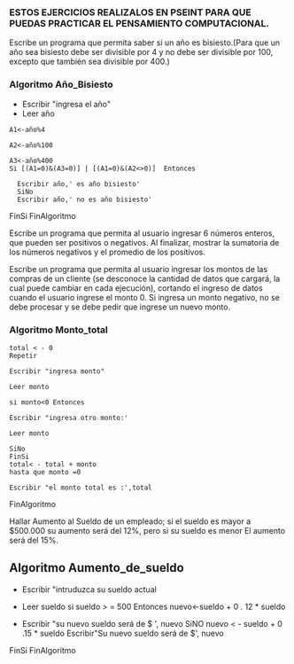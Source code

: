 ### ESTOS EJERCICIOS REALIZALOS EN PSEINT PARA QUE PUEDAS PRACTICAR EL PENSAMIENTO COMPUTACIONAL.

Escribe un programa que permita saber si un año es bisiesto.(Para que un año sea bisiesto debe ser divisible por 4 y no debe ser divisible por 100, excepto que también sea divisible por 400.)
 ### Algoritmo  Año_Bisiesto
   * Escribir "ingresa el año"
   * Leer año
    
    A1<-año%4
    
    A2<-año%100
    
    A3<-año%400
    Si [(A1=0)&(A3=0)] | [(A1=0)&(A2<>0)]  Entonces
      
      Escribir año,' es año bisiesto'
      SiNo
      Escribir año,' no es año bisiesto'
   FinSi
 FinAlgoritmo  
     
 
 
 



Escribe un programa que permita al usuario ingresar 6 números enteros, que pueden ser positivos o negativos. Al finalizar, mostrar la sumatoria de los números negativos y el promedio de los positivos.

Escribe un programa que permita al usuario ingresar los montos de las compras de un cliente (se desconoce la cantidad de datos que cargará, la cual puede cambiar en cada ejecución), cortando el ingreso de datos cuando el usuario ingrese el monto 0. Si ingresa un monto negativo, no se debe procesar y se debe pedir que ingrese un nuevo monto.

### Algoritmo Monto_total
    total < - 0
    Repetir
    
    Escribir "ingresa monto"
    
    Leer monto
    
    si monto<0 Entonces 
    
    Escribir "ingresa otro monto:'
    
    Leer monto 
    
    SiNo 
    FinSi
    total< - total + monto
    hasta que monto =0
    
    Escribir "el monto total es :',total
    
 FinAlgoritmo    

Hallar Aumento al Sueldo de un empleado; si el sueldo es mayor a $500.000 su aumento será del 12%, pero si su sueldo es menor El aumento será del 15%. 
## Algoritmo Aumento_de_sueldo
 * Escribir "intruduzca su sueldo actual 
 * Leer sueldo 
   si sueldo > = 500 Entonces 
   nuevo<-sueldo + 0 . 12 * sueldo
   
  * Escribir "su nuevo sueldo será de $ ', nuevo
 SiNO 
   nuevo < - sueldo + 0 .15 * sueldo
   Escribir"Su nuevo sueldo será de $', nuevo
   
 FinSi
FinAlgoritmo  
 
